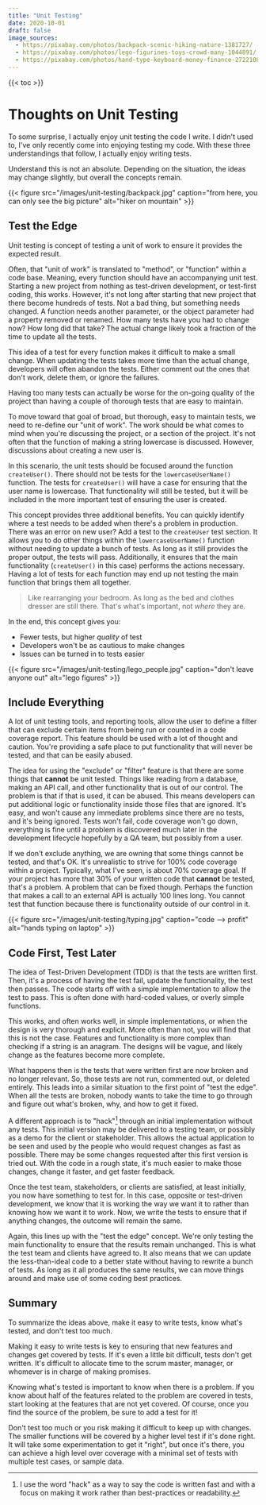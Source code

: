 ```yaml
---
title: "Unit Testing"
date: 2020-10-01
draft: false
image_sources:
  - https://pixabay.com/photos/backpack-scenic-hiking-nature-1381727/
  - https://pixabay.com/photos/lego-figurines-toys-crowd-many-1044891/
  - https://pixabay.com/photos/hand-type-keyboard-money-finance-2722108/
---
```

{{< toc >}}
# Thoughts on Unit Testing
To some surprise, I actually enjoy unit testing the code I write. I didn't used to, I've only recently come into enjoying testing my code. With these three understandings that follow, I actually enjoy writing tests.

Understand this is not an absolute. Depending on the situation, the ideas may change slightly, but overall the concepts remain. 

{{< figure src="/images/unit-testing/backpack.jpg" caption="from here, you can only see the big picture" alt="hiker on mountain" >}}
## Test the Edge
Unit testing is concept of testing a unit of work to ensure it provides the expected result.

Often, that "unit of work" is translated to "method", or "function" within a code base. Meaning, every function should have an accompanying unit test. Starting a new project from nothing as test-driven development, or test-first coding, this works. However, it's not long after starting that new project that there become hundreds of tests. Not a bad thing, but something needs changed. A function needs another parameter, or the object parameter had a property removed or renamed. How many tests have you had to change now? How long did that take? The actual change likely took a fraction of the time to update all the tests.

This idea of a test for every function makes it difficult to make a small change. When updating the tests takes more time than the actual change, developers will often abandon the tests. Either comment out the ones that don't work, delete them, or ignore the failures. 

Having too many tests can actually be worse for the on-going quality of the project than having a couple of thorough tests that are easy to maintain.

To move toward that goal of broad, but thorough, easy to maintain tests, we need to re-define our "unit of work". The work should be what comes to mind when you're discussing the project, or a section of the project. It's not often that the function of making a string lowercase is discussed. However, discussions about creating a new user is. 

In this scenario, the unit tests should be focused around the function `createUser()`. There should not be tests for the `lowercaseUserName()` function. The tests for `createUser()` will have a case for ensuring that the user name is lowercase. That functionality will still be tested, but it will be included in the more important test of ensuring the user is created.

This concept provides three additional benefits. You can quickly identify where a test needs to be added when there's a problem in production. There was an error on new user? Add a test to the `createUser` test section. It allows you to do other things within the `lowercaseUserName()` function without needing to update a bunch of tests. As long as it still provides the proper output, the tests will pass. Additionally, it ensures that the main functionality (`createUser()` in this case) performs the actions necessary. Having a lot of tests for each function may end up not testing the main function that brings them all together. 
> Like rearranging your bedroom. As long as the bed and clothes dresser are still there. That's what's important, not _where_ they are.

In the end, this concept gives you:
- Fewer tests, but higher _quality_ of test
- Developers won't be as cautious to make changes
- Issues can be turned in to tests easier 

{{< figure src="/images/unit-testing/lego_people.jpg" caption="don't leave anyone out" alt="lego figures" >}}
## Include Everything
A lot of unit testing tools, and reporting tools, allow the user to define a filter that can exclude certain items from being run or counted in a code coverage report. This feature should be used with a lot of thought and caution. You're providing a safe place to put functionality that will never be tested, and that can be easily abused.

The idea for using the "exclude" or "filter" feature is that there are some things that **cannot** be unit tested. Things like reading from a database, making an API call, and other functionality that is out of our control. The problem is that if that is used, it can be abused. This means developers can put additional logic or functionality inside those files that are ignored. It's easy, and won't cause any immediate problems since there are no tests, and it's being ignored. Tests won't fail, code coverage won't go down, everything is fine until a problem is discovered much later in the development lifecycle hopefully by a QA team, but possibly from a user. 

If we don't exclude anything, we are owning that some things cannot be tested, and that's OK. It's unrealistic to strive for 100% code coverage within a project. Typically, what I've seen, is about 70% coverage goal. If your project has more that 30% of your written code that **cannot** be tested, that's a problem. A problem that can be fixed though. Perhaps the function that makes a call to an external API is actually 100 lines long. You cannot test that function because there is functionality outside of our control in it.

{{< figure src="/images/unit-testing/typing.jpg" caption="code --> profit" alt="hands typing on laptop" >}}
## Code First, Test Later
The idea of Test-Driven Development (TDD) is that the tests are written first. Then, it's a process of having the test fail, update the functionality, the test then passes. The code starts off with a simple implementation to allow the test to pass. This is often done with hard-coded values, or overly simple functions. 

This works, and often works well, in simple implementations, or when the design is very thorough and explicit. More often than not, you will find that this is not the case. Features and functionality is more complex than checking if a string is an anagram. The designs will be vague, and likely change as the features become more complete.

What happens then is the tests that were written first are now broken and no longer relevant. So, those tests are not run, commented out, or deleted entirely. This leads into a similar situation to the first point of "test the edge". When all the tests are broken, nobody wants to take the time to go through and figure out what's broken, why, and how to get it fixed.

A different approach is to "hack"[^1] through an initial implementation without any tests. This initial version may be delivered to a testing team, or possibly as a demo for the client or stakeholder. This allows the actual application to be seen and used by the people who would request changes as fast as possible. There may be some changes requested after this first version is tried out. With the code in a rough state, it's much easier to make those changes, change it faster, and get faster feedback.

Once the test team, stakeholders, or clients are satisfied, at least initially, you now have something to test for. In this case, opposite or test-driven development, we know that it is working the way we want it to rather than knowing how we want it to work. Now, we write the tests to ensure that if anything changes, the outcome will remain the same. 

Again, this lines up with the "test the edge" concept. We're only testing the main functionality to ensure that the results remain unchanged. This is what the test team and clients have agreed to. It also means that we can update the less-than-ideal code to a better state without having to rewrite a bunch of tests. As long as it all produces the same results, we can move things around and make use of some coding best practices.

## Summary
To summarize the ideas above, make it easy to write tests, know what's tested, and don't test too much.

Making it easy to write tests is key to ensuring that new features and changes get covered by tests. If it's even a little bit difficult, tests don't get written. It's difficult to allocate time to the scrum master, manager, or whomever is in charge of making promises.

Knowing what's tested is important to know when there is a problem. If you know about half of the features related to the problem are covered in tests, start looking at the features that are not yet covered. Of course, once you find the source of the problem, be sure to add a test for it!

Don't test too much or you risk making it difficult to keep up with changes. The smaller functions will be covered by a higher level test if it's done right. It will take some experimentation to get it "right", but once it's there, you can achieve a high level over coverage with a minimal set of tests with multiple test cases, or sample data.

[^1]: I use the word "hack" as a way to say the code is written fast and with a focus on making it work rather than best-practices or readability.

